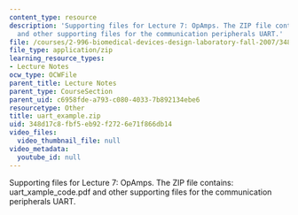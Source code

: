 ```yaml
---
content_type: resource
description: 'Supporting files for Lecture 7: OpAmps. The ZIP file contains: uart_xample_code.pdf
  and other supporting files for the communication peripherals UART.'
file: /courses/2-996-biomedical-devices-design-laboratory-fall-2007/348d17c8fbf5eb92f2726e71f866db14_uart_example.zip
file_type: application/zip
learning_resource_types:
- Lecture Notes
ocw_type: OCWFile
parent_title: Lecture Notes
parent_type: CourseSection
parent_uid: c6958fde-a793-c080-4033-7b892134ebe6
resourcetype: Other
title: uart_example.zip
uid: 348d17c8-fbf5-eb92-f272-6e71f866db14
video_files:
  video_thumbnail_file: null
video_metadata:
  youtube_id: null
---
```

Supporting files for Lecture 7: OpAmps. The ZIP file contains: uart_xample_code.pdf and other supporting files for the communication peripherals UART.

